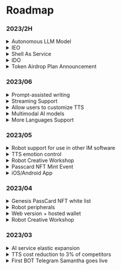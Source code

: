 # Roadmap

### 2023/2H

<details>

<summary>Autonomous LLM Model</summary>

Already on the way

Support for feeding your own fine-tuning corpus, making your BOT fully meet your expectations🤗

Lifetime memory library

Internet connectivity and API access capabilities!

Fewer restrictions

</details>

<details>

<summary>IEO</summary>



</details>

<details>

<summary>Shell As Service</summary>

Underlying capabilities open, embeddable in any third-party application

</details>

<details>

<summary>IDO</summary>



</details>

<details>

<summary>Token Airdrop Plan Announcement</summary>



</details>

### 2023/06

<details>

<summary>Prompt-assisted writing</summary>

Lowering the threshold for user-defined prompts, now online, users can create bots with rich personality traits through simple identity definition

</details>

<details>

<summary>Streaming Support</summary>

Zero-latency voice conversation experience

</details>

<details>

<summary>Allow users to customize TTS</summary>

Support for user-customized bot TTS through voice cloning in the robot workshop

</details>

<details>

<summary>Multimodal AI models</summary>



</details>

<details>

<summary>More Languages Support</summary>



</details>

### 2023/05

<details>

<summary>Robot support for use in other IM software</summary>

MyShell.ai's creative workshop will support robot deployment to other social platforms, and users can bind their social accounts to extend membership benefits to robots on their social media. Already supported on Telegram, and will support Discord and other platforms in the future.

</details>

<details>

<summary>TTS emotion control</summary>

BOT's voice will include richer emotional differences, this feature will enter the public testing phase in May.

</details>

<details>

<summary>Robot Creative Workshop</summary>



</details>

<details>

<summary>Passcard NFT Mint Event</summary>



</details>

<details>

<summary>iOS/Android App</summary>



</details>

### 2023/04

<details>

<summary>Genesis PassCard NFT white list</summary>



</details>

<details>

<summary>Robot peripherals</summary>

* Twitter space AMA bot
* KOL bot
* Vitalik bot

</details>

<details>

<summary>Web version + hosted wallet</summary>



</details>

<details>

<summary>Robot Creative Workshop</summary>



</details>

### 2023/03

<details>

<summary>AI service elastic expansion</summary>



</details>

<details>

<summary>TTS cost reduction to 3% of competitors</summary>

With the influx of users, our daily voice interaction volume quickly exceeded 100,000. Within three weeks, we intensively optimized our self-developed TTS model, reducing its cost by 97% compared to Microsoft's TTS API cost, and supporting rapid cloning of 1-5 minute voice samples.

</details>

<details>

<summary>First BOT Telegram Samantha goes live</summary>

On 03/07, we launched our first Bot Samantha on Telegram.

</details>